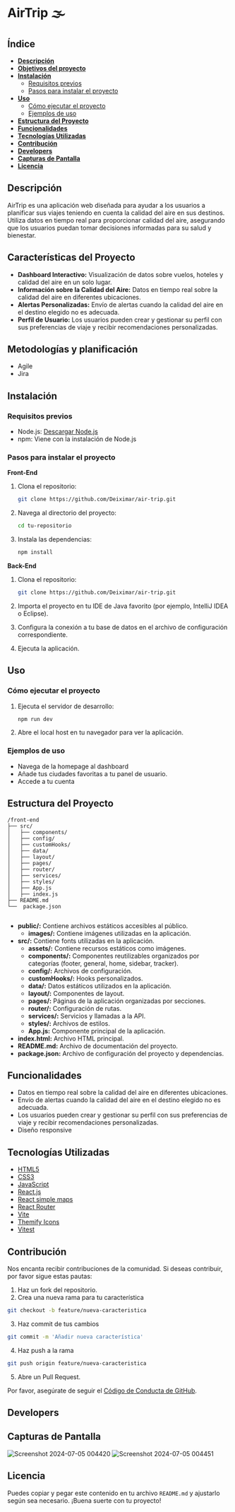 # AirTrip 🌫️

## Índice

- [**Descripción**](#descripción)
- [**Objetivos del proyecto**](#características-del-proyecto)
- [**Instalación**](#instalación)
  - [Requisitos previos](#requisitos-previos)
  - [Pasos para instalar el proyecto](#pasos-para-instalar-el-proyecto)
- [**Uso**](#uso)
  - [Cómo ejecutar el proyecto](#cómo-ejecutar-el-proyecto)
  - [Ejemplos de uso](#ejemplos-de-uso)
- [**Estructura del Proyecto**](#estructura-del-proyecto)
- [**Funcionalidades**](#funcionalidades)
- [**Tecnologías Utilizadas**](#tecnologías-utilizadas)
- [**Contribución**](#contribución)
- [**Developers**](#developers)
- [**Capturas de Pantalla**](#capturas-de-pantalla)
- [**Licencia**](#licencia)

## Descripción

AirTrip es una aplicación web diseñada para ayudar a los usuarios a planificar sus viajes teniendo en cuenta la calidad del aire en sus destinos. Utiliza datos en tiempo real para proporcionar calidad del aire, asegurando que los usuarios puedan tomar decisiones informadas para su salud y bienestar.

## Características del Proyecto

- **Dashboard Interactivo:** Visualización de datos sobre vuelos, hoteles y calidad del aire en un solo lugar.
- **Información sobre la Calidad del Aire:** Datos en tiempo real sobre la calidad del aire en diferentes ubicaciones.
- **Alertas Personalizadas:** Envío de alertas cuando la calidad del aire en el destino elegido no es adecuada.
- **Perfil de Usuario:** Los usuarios pueden crear y gestionar su perfil con sus preferencias de viaje y recibir recomendaciones personalizadas.

## Metodologías y planificación

- Agile
- Jira
 

## Instalación

### Requisitos previos

- Node.js: [Descargar Node.js](https://nodejs.org/)
- npm: Viene con la instalación de Node.js

### Pasos para instalar el proyecto

**Front-End**

1. Clona el repositorio:
    ```bash
    git clone https://github.com/Deiximar/air-trip.git
    ```
2. Navega al directorio del proyecto:
    ```bash
    cd tu-repositorio
    ```
3. Instala las dependencias:
    ```bash
    npm install
    ```
**Back-End**

1. Clona el repositorio:
    ```bash
    git clone https://github.com/Deiximar/air-trip.git
    ```
2. Importa el proyecto en tu IDE de Java favorito (por ejemplo, IntelliJ IDEA o Eclipse).

3. Configura la conexión a tu base de datos en el archivo de configuración correspondiente.

4. Ejecuta la aplicación.


## Uso

### Cómo ejecutar el proyecto

1. Ejecuta el servidor de desarrollo:
    ```bash
    npm run dev
    ```
2. Abre el local host en tu navegador para ver la aplicación.

### Ejemplos de uso

- Navega de la homepage al dashboard
- Añade tus ciudades favoritas a tu panel de usuario.
- Accede a tu cuenta

## Estructura del Proyecto

```plaintext
/front-end
├── src/
│   ├── components/
│   ├── config/
│   ├── customHooks/
│   ├── data/
│   ├── layout/
│   ├── pages/
│   ├── router/
│   ├── services/
│   ├── styles/
│   ├── App.js
│   ├── index.js
├── README.md
└──  package.json


```
- **public/:**  Contiene archivos estáticos accesibles al público.
    - **images/:** Contiene imágenes utilizadas en la aplicación.
- **src/:** Contiene fonts utilizadas en la aplicación.
    - **assets/:** Contiene recursos estáticos como imágenes.
    - **components/:** Componentes reutilizables organizados por categorías (footer, general, home, sidebar, tracker).
    - **config/:** Archivos de configuración.
    - **customHooks/:** Hooks personalizados.
    - **data/:** Datos estáticos utilizados en la aplicación.
    - **layout/:** Componentes de layout.
    - **pages/:** Páginas de la aplicación organizadas por secciones.
    - **router/:** Configuración de rutas.
    - **services/:** Servicios y llamadas a la API.
    - **styles/:** Archivos de estilos.
    - **App.js:** Componente principal de la aplicación.
- **index.html:** Archivo HTML principal.
- **README.md:** Archivo de documentación del proyecto.
- **package.json:** Archivo de configuración del proyecto y dependencias.



## Funcionalidades

- Datos en tiempo real sobre la calidad del aire en diferentes ubicaciones.
- Envío de alertas cuando la calidad del aire en el destino elegido no es adecuada.
- Los usuarios pueden crear y gestionar su perfil con sus preferencias de viaje y recibir recomendaciones personalizadas.
- Diseño responsive

## Tecnologías Utilizadas

- [HTML5](https://developer.mozilla.org/es/docs/Web/Guide/HTML/HTML5)
- [CSS3](https://developer.mozilla.org/es/docs/Web/CSS/CSS3)
- [JavaScript](https://developer.mozilla.org/es/docs/Web/JavaScript)
- [React.js](https://reactjs.org/)
- [React simple maps](https://www.react-simple-maps.io/)
- [React Router](https://reactrouter.com/en/main/start/overview)
- [Vite](https://vitejs.dev/)
- [Themify Icons](https://themify.me/themify-icons)
- [Vitest](https://vitest.dev/guide/)


## Contribución

Nos encanta recibir contribuciones de la comunidad. Si deseas contribuir, por favor sigue estas pautas:

1. Haz un fork del repositorio.
2. Crea una nueva rama para tu característica
```bash
git checkout -b feature/nueva-caracteristica
```
3. Haz commit de tus cambios
```bash
git commit -m 'Añadir nueva característica'
```
4. Haz push a la rama
```bash
git push origin feature/nueva-caracteristica
```
5. Abre un Pull Request.

Por favor, asegúrate de seguir el [Código de Conducta de GitHub](https://docs.github.com/en/github/building-a-strong-community/code-of-conduct).

## Developers 


## Capturas de Pantalla 
![Screenshot 2024-07-05 004420](https://github.com/Deiximar/air-trip/assets/168748252/906bdf74-7c94-4588-a666-86848123b02b)
![Screenshot 2024-07-05 004451](https://github.com/Deiximar/air-trip/assets/168748252/8b4a1961-9e9b-46aa-a498-f50d768330ff)



## Licencia

Puedes copiar y pegar este contenido en tu archivo `README.md` y ajustarlo según sea necesario. ¡Buena suerte con tu proyecto!

